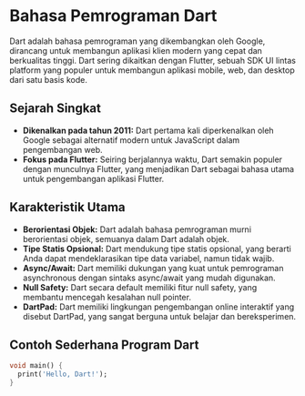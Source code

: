 # Bahasa Pemrograman Dart

Dart adalah bahasa pemrograman yang dikembangkan oleh Google, dirancang untuk membangun aplikasi klien modern yang cepat dan berkualitas tinggi. Dart sering dikaitkan dengan Flutter, sebuah SDK UI lintas platform yang populer untuk membangun aplikasi mobile, web, dan desktop dari satu basis kode.

## Sejarah Singkat

- **Dikenalkan pada tahun 2011:** Dart pertama kali diperkenalkan oleh Google sebagai alternatif modern untuk JavaScript dalam pengembangan web.
- **Fokus pada Flutter:** Seiring berjalannya waktu, Dart semakin populer dengan munculnya Flutter, yang menjadikan Dart sebagai bahasa utama untuk pengembangan aplikasi Flutter.

## Karakteristik Utama

- **Berorientasi Objek:** Dart adalah bahasa pemrograman murni berorientasi objek, semuanya dalam Dart adalah objek.
- **Tipe Statis Opsional:** Dart mendukung tipe statis opsional, yang berarti Anda dapat mendeklarasikan tipe data variabel, namun tidak wajib.
- **Async/Await:** Dart memiliki dukungan yang kuat untuk pemrograman asynchronous dengan sintaks async/await yang mudah digunakan.
- **Null Safety:** Dart secara default memiliki fitur null safety, yang membantu mencegah kesalahan null pointer.
- **DartPad:** Dart memiliki lingkungan pengembangan online interaktif yang disebut DartPad, yang sangat berguna untuk belajar dan bereksperimen.

## Contoh Sederhana Program Dart

```dart
void main() {
  print('Hello, Dart!');
}
```
